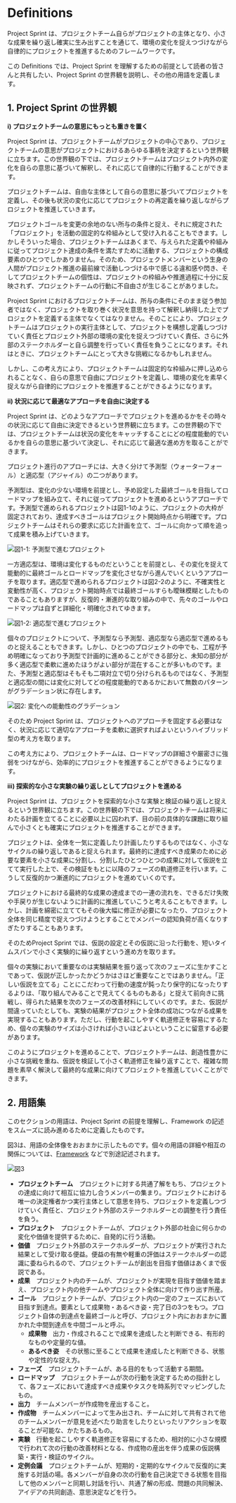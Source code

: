 # Definitions

Project Sprint は、プロジェクトチーム自らがプロジェクトの主体となり、小さな成果を繰り返し確実に生み出すことを通じて、環境の変化を捉えつづけながら自律的にプロジェクトを推進するためのフレームワークです。

この Definitions では、Project Sprint を理解するための前提として読者の皆さんと共有したい、Project Sprint の世界観を説明し、その他の用語を定義します。

## 1. Project Sprint の世界観

**i) プロジェクトチームの意思にもっとも重きを置く**

Project Sprint は、プロジェクトチームがプロジェクトの中心であり、プロジェクトチームの意思がプロジェクトにおけるあらゆる事柄を決定するという世界観に立ちます。この世界観の下では、プロジェクトチームはプロジェクト内外の変化を自らの意思に基づいて解釈し、それに応じて自律的に行動することができます。

プロジェクトチームは、自由な主体として自らの意思に基づいてプロジェクトを定義し、その後も状況の変化に応じてプロジェクトの再定義を繰り返しながらプロジェクトを推進していきます。

プロジェクトゴールを変更の余地のない所与の条件と捉え、それに規定された「プロジェクト」を活動の固定的な枠組みとして受け入れることもできます。しかしそういった場合、プロジェクトチームはあくまで、与えられた定義や枠組みに従ってプロジェクト達成の条件を満たすために活動する、プロジェクトの構成要素のひとつでしかありません。そのため、プロジェクトメンバーという生身の人間がプロジェクト推進の最前線で活動しつづける中で感じる違和感や閃き、そしてプロジェクトチームの個性は、プロジェクトの枠組みや推進過程に十分に反映されず、プロジェクトチームの行動に不自由さが生じることがありました。

Project Sprint におけるプロジェクトチームは、所与の条件にそのまま従う参加者ではなく、プロジェクトを取り巻く状況を意思を持って解釈し納得した上でプロジェクトを定義する主体でなくてはなりません。そのことにより、プロジェクトチームはプロジェクトの実行主体として、プロジェクトを構想し定義しつづけていく責任とプロジェクト外部の環境の変化を捉えつづけていく責任、さらに外部のステークホルダーと自ら調整を行っていく責任を負うことになります。それはときに、プロジェクトチームにとって大きな挑戦になるかもしれません。

しかし、この考え方により、プロジェクトチームは固定的な枠組みに押し込められることなく、自らの意思で自由にプロジェクトを定義し、環境の変化を素早く捉えながら自律的にプロジェクトを推進することができるようになります。

**ii) 状況に応じて最適なアプローチを自由に決定する**

Project Sprint は、どのようなアプローチでプロジェクトを進めるかをその時々の状況に応じて自由に決定できるという世界観に立ちます。この世界観の下では、プロジェクトチームは状況の変化をキャッチすることにどの程度能動的でいるかを自らの意思に基づいて決定し、それに応じて最適な進め方を取ることができます。

プロジェクト進行のアプローチには、大きく分けて予測型（ウォーターフォール）と適応型（アジャイル）の二つがあります。

予測型は、変化の少ない環境を前提とし、予め設定した最終ゴールを目指してロードマップを組み立て、それに従ってプロジェクトを進めるというアプローチです。予測型で進められるプロジェクトは図1-1のように、プロジェクトの大枠が固定されており、達成すべきゴールはプロジェクト開始時点から明確です。プロジェクトチームはそれらの要求に応じた計画を立て、ゴールに向かって順を追って成果を積み上げていきます。

![図1-1: 予測型で進むプロジェクト](images/illust\_prediction.png)

一方適応型は、環境は変化するものだということを前提とし、その変化を捉えて能動的に最終ゴールとロードマップを変化させながら進んでいくというアプローチを取ります。適応型で進められるプロジェクトは図2-2のように、不確実性と変動性が高く、プロジェクト開始時点では最終ゴールすらも曖昧模糊としたものであることもありますが、反復的・漸進的な取り組みの中で、先々のゴールやロードマップは自ずと詳細化・明確化されてゆきます。

![図1-2: 適応型で進むプロジェクト](images/illust\_daptation.png)

個々のプロジェクトについて、予測型なら予測型、適応型なら適応型で進めるものと捉えることもできます。しかし、ひとつのプロジェクトの中でも、工程が予め明確になっており予測型で計画的に進めることができる部分と、未知の部分が多く適応型で柔軟に進めたほうがよい部分が混在することが多いものです。また、予測型と適応型はそもそも二項対立で切り分けられるものではなく、予測型と適応型の間には変化に対してどの程度能動的であるかにおいて無数のパターンがグラデーション状に存在します。

![図2: 変化への能動性のグラデーション](images/illust\_gradation.png)

そのため Project Sprint は、プロジェクトへのアプローチを固定する必要はなく、状況に応じて適切なアプローチを柔軟に選択すればよいというハイブリッド型の考え方を取ります。

この考え方により、プロジェクトチームは、ロードマップの詳細さや厳密さに強弱をつけながら、効率的にプロジェクトを推進することができるようになります。

**iii) 探索的な小さな実験の繰り返しとしてプロジェクトを進める**

Project Sprint は、プロジェクトを探索的な小さな実験と検証の繰り返しと捉えるという世界観に立ちます。この世界観の下では、プロジェクトチームは将来にわたる計画を立てることに必要以上に囚われず、目の前の具体的な課題に取り組んで小さくとも確実にプロジェクトを推進することができます。

プロジェクトは、全体を一気に定義したり計画したりするものではなく、小さなサイクルの繰り返しであると捉えられます。最終的に達成すべき成果のために必要な要素を小さな成果に分割し、分割したひとつひとつの成果に対して仮説を立てて実行した上で、その検証をもとに以降のフェーズの軌道修正を行います。こうして反復的かつ漸進的にプロジェクトを進めていくのです。

プロジェクトにおける最終的な成果の達成までの一連の流れを、できるだけ失敗や手戻りが生じないように計画的に推進していこうと考えることもできます。しかし、計画を綿密に立ててもその後大幅に修正が必要になったり、プロジェクト全体を同じ精度で捉えつづけようとすることでメンバーの認知負荷が高くなりすぎたりすることもあります。

そのためProject Sprint では、仮説の設定とその仮説に沿った行動を、短いタイムスパンで小さく実験的に繰り返すという進め方を取ります。

個々の実験において重要なのは実験結果を振り返って次のフェーズに生かすことであって、仮説が正しかったかどうかはさほど重要なことではありません。「正しい仮説を立てる」ことにこだわって行動の速度が鈍ったり保守的になったりするよりは、「取り組んでみることで見えてくるものもある」と捉えて前向きに挑戦し、得られた結果を次のフェーズの改善材料にしていくのです。また、仮説が間違っていたとしても、実験の結果がプロジェクト全体の成功につながる成果を実現することもあります。ただし、行動を起こしやすく軌道修正を容易にするため、個々の実験のサイズは小さければ小さいほどよいということに留意する必要があります。

このようにプロジェクトを進めることで、プロジェクトチームは、創造性豊かに小さな挑戦を重ね、仮説を検証して小さく軌道修正を繰り返すことで、複雑な問題を素早く解決して最終的な成果に向けてプロジェクトを推進していくことができます。

## 2. 用語集

このセクションの用語は、Project Sprint の前提を理解し、Framework の記述をスムーズに読み進めるために定義したものです。

図3は、用語の全体像をおおまかに示したものです。個々の用語の詳細や相互の関係については、[Framework](framework.md) などで別途記述されます。

![図3](images/pp\_definitions.png)

* **プロジェクトチーム**　プロジェクトに対する共通了解をもち、プロジェクトの達成に向けて相互に協力し合うメンバーの集まり。プロジェクトにおける唯一の決定権者かつ実行主体として意思を持ち、プロジェクトを定義しつづけていく責任と、プロジェクト外部のステークホルダーとの調整を行う責任を負う。
* **プロジェクト**　プロジェクトチームが、プロジェクト外部の社会に何らかの変化や価値を提供するために、自発的に行う活動。
* **価値**　プロジェクト外部のステークホルダーが、プロジェクトが実行された結果として受け取る便益。便益の有無や軽重の評価はステークホルダーの認識に委ねられるので、プロジェクトチームが創出を目指す価値はあくまで仮説である。
* **成果**　プロジェクト内のチームが、プロジェクトが実現を目指す価値を踏まえ、プロジェクト内の他チームやプロジェクト全体に向けて作り出す所産。
* **ゴール**　プロジェクトチームが、プロジェクト内の一定のフェーズにおいて目指す到達点。要素として成果物・あるべき姿・完了日の3つをもつ。プロジェクト自体の到達点を最終ゴールと呼び、プロジェクト内におおまかに置かれた中間到達点を中間ゴールと呼ぶ。
  * **成果物**　出力・作成されることで成果を達成したと判断できる、有形的なものや定量的な値。
  * **あるべき姿**　その状態に至ることで成果を達成したと判断できる、状態や定性的な捉え方。
* **フェーズ**　プロジェクトチームが、ある目的をもって活動する期間。
* **ロードマップ**　プロジェクトチームが次の行動を決定するための指針として、各フェーズにおいて達成すべき成果やタスクを時系列でマッピングしたもの。
* **出力**　チームメンバーが作成物を産出すること。
* **作成物**　チームメンバーによって生み出され、チームに対して共有されて他のチームメンバーが意見を述べたり助言をしたりといったリアクションを取ることが可能な、かたちあるもの。
* **実験**　行動を起こしやすく軌道修正を容易にするため、相対的に小さな規模で行われて次の行動の改善材料となる、作成物の産出を伴う成果の仮説構築・実行・検証のサイクル。
* **定例会議**　プロジェクトチームが、短期的・定期的なサイクルで反復的に実施する対話の場。各メンバーが自身の次の行動を自己決定できる状態を目指して他のメンバーと同期し対話を行い、共通了解の形成、問題の共同解決、アイデアの共同創造、意思決定などを行う。

